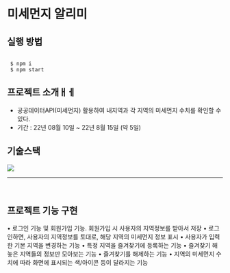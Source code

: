 #  미세먼지 알리미


## 실행 방법

```

 $ npm i
 $ npm start

```


## 프로젝트 소개ㅐㅔ

- 공공데이터API(미세먼지) 활용하여 내지역과 각 지역의 미세먼지 수치를 확인할 수 있다.
- 기간 : 22년 08월 10일 ~ 22년 8월 15일 (약 5일)

## 기술스택

<img src="https://img.shields.io/badge/emotion-ff69b4"/>
 
</details>

<br>

---

<br>

## 프로젝트 기능 구현


• 로그인 기능 및 회원가입 기능. 회원가입 시 사용자의 지역정보를 받아서 저장
• 로그인하면, 사용자의 지역정보를 토대로, 해당 지역의 미세먼지 정보 표시
• 사용자가 입력한 기본 지역을 변경하는 기능
• 특정 지역을 즐겨찾기에 등록하는 기능
• 즐겨찾기 해놓은 지역들의 정보만 모아보는 기능
• 즐겨찾기를 해제하는 기능
• 지역의 미세먼지 수치에 따라 화면에 표시되는 색/아이콘 등이 달라지는 기능

